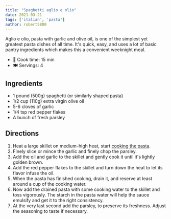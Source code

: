 ```yaml
---
title: "Spaghetti aglio e olio"
date: 2021-03-21
tags: ['italian', 'pasta']
author: robert5800
---
```


Aglio e olio, pasta with garlic and olive oil, is one of the simplest yet greatest pasta dishes of all time. It's quick,
easy, and uses a lot of basic pantry ingredients which makes this a convenient weeknight meal.

- 🍳 Cook time: 15 min
- 🍽️ Servings: 4

## Ingredients

- 1 pound (500g) spaghetti (or similarly shaped pasta)
- 1/2 cup (110g) extra virgin olive oil
- 5-6 cloves of garlic
- 1/4 tsp red pepper flakes
- A bunch of fresh parsley

## Directions

1. Heat a large skillet on medium-high heat, start [cooking the pasta](/pasta).
2. Finely slice or mince the garlic and finely chop the parsley.
3. Add the oil and garlic to the skillet and gently cook it until it's lightly golden brown.
4. Add the red pepper flakes to the skillet and turn down the heat to let its flavor infuse the oil.
5. When the pasta has finished cooking, drain it, and reserve at least around a cup of the cooking water.
6. Now add the drained pasta with some cooking water to the skillet and toss vigorously. The starch in the pasta
   water will help the sauce emulsify and get it to the right consistency.
7. At the very last second add the parsley, to preserve its freshness. Adjust the seasoning to taste if necessary.
